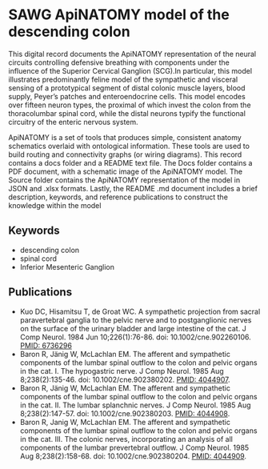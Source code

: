 # SAWG ApiNATOMY model of the descending colon

This digital record documents the ApiNATOMY representation of the neural circuits controlling defensive breathing with components under the influence of the Superior Cervical Ganglion (SCG).In particular, this model illustrates predominantly feline model of the sympathetic and visceral sensing of a prototypical segment of distal colonic muscle layers, blood supply, Peyer’s patches and enteroendocrine cells. This model encodes over fifteen neuron types, the proximal of which invest the colon from the thoracolumbar spinal cord, while the distal neurons typify the functional circuitry of the enteric nervous system. 

ApiNATOMY is a set of tools that produces simple, consistent anatomy schematics overlaid with ontological information. These tools are used to build routing and connectivity graphs (or wiring diagrams). This record contains a docs folder and a README text file. The Docs folder contains a PDF document, with a schematic image of the ApiNATOMY model. The Source folder contains the ApiNATOMY representation of the model in JSON and .xlsx formats. Lastly, the README .md document includes a brief description, keywords, and reference publications to construct the knowledge within the model

## Keywords
* descending colon
* spinal cord
* Inferior Mesenteric Ganglion

## Publications
* Kuo DC, Hisamitsu T, de Groat WC. A sympathetic projection from sacral paravertebral ganglia to the pelvic nerve and to postganglionic nerves on the surface of the urinary bladder and large intestine of the cat. J Comp Neurol. 1984 Jun 10;226(1):76-86. doi: 10.1002/cne.902260106. [PMID: 6736296](https://pubmed.ncbi.nlm.nih.gov/6736296/)
* Baron R, Jänig W, McLachlan EM. The afferent and sympathetic components of the lumbar spinal outflow to the colon and pelvic organs in the cat. I. The hypogastric nerve. J Comp Neurol. 1985 Aug 8;238(2):135-46. doi: 10.1002/cne.902380202. [PMID: 4044907](https://pubmed.ncbi.nlm.nih.gov/4044907/).
* Baron R, Jänig W, McLachlan EM. The afferent and sympathetic components of the lumbar spinal outflow to the colon and pelvic organs in the cat. II. The lumbar splanchnic nerves. J Comp Neurol. 1985 Aug 8;238(2):147-57. doi: 10.1002/cne.902380203. [PMID: 4044908](https://pubmed.ncbi.nlm.nih.gov/4044908/).
* Baron R, Janig W, McLachlan EM. The afferent and sympathetic components of the lumbar spinal outflow to the colon and pelvic organs in the cat. III. The colonic nerves, incorporating an analysis of all components of the lumbar prevertebral outflow. J Comp Neurol. 1985 Aug 8;238(2):158-68. doi: 10.1002/cne.902380204. [PMID: 4044909](https://pubmed.ncbi.nlm.nih.gov/4044909/).
